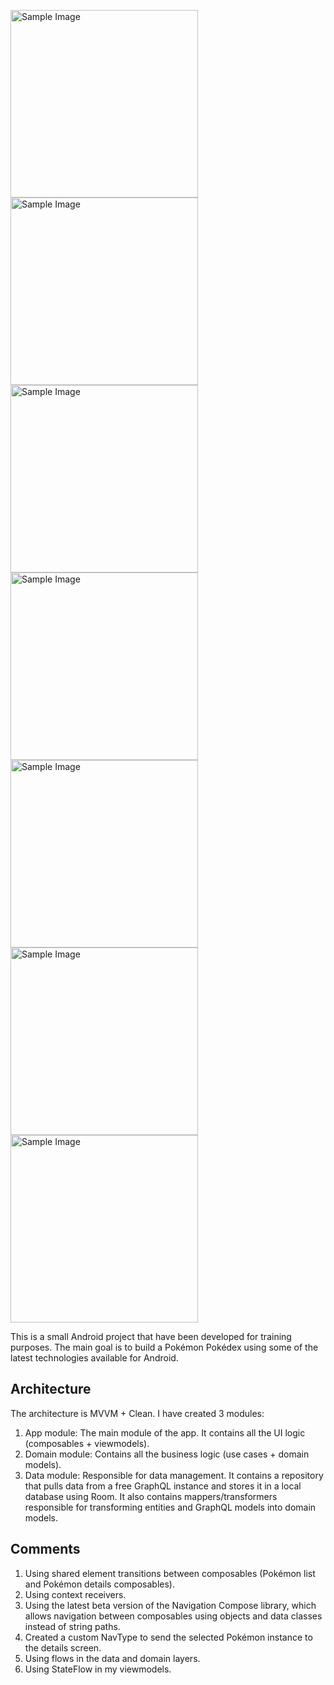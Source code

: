 <img src="https://github.com/prodevzla/pokedex/blob/main/screenshots/pokedex_1.png" alt="Sample Image" width="300" /> <img src="https://github.com/prodevzla/pokedex/blob/main/screenshots/pokedex_2.png" alt="Sample Image" width="300" /> <img src="https://github.com/prodevzla/pokedex/blob/main/screenshots/pokedex_3.png" alt="Sample Image" width="300" />
<img src="https://github.com/prodevzla/pokedex/blob/main/screenshots/pokedex_4.png" alt="Sample Image" width="300" /> <img src="https://github.com/prodevzla/pokedex/blob/main/screenshots/pokedex_5.png" alt="Sample Image" width="300" /> <img src="https://github.com/prodevzla/pokedex/blob/main/screenshots/pokedex_6.png" alt="Sample Image" width="300" />
<img src="https://github.com/prodevzla/pokedex/blob/main/screenshots/pokedex_6.png" alt="Sample Image" width="300" />

This is a small Android project that have been developed for training purposes. The main goal is to build a Pokémon Pokédex using some of the latest technologies available for Android.

## Architecture
The architecture is MVVM + Clean. I have created 3 modules:

1) App module: The main module of the app. It contains all the UI logic (composables + viewmodels). 
2) Domain module: Contains all the business logic (use cases + domain models).
3) Data module: Responsible for data management. It contains a repository that pulls data from a free GraphQL instance and stores it in a local database using Room. It also contains mappers/transformers responsible for transforming entities and GraphQL models into domain models.

## Comments
1) Using shared element transitions between composables (Pokémon list and Pokémon details composables).
2) Using context receivers.
3) Using the latest beta version of the Navigation Compose library, which allows navigation between composables using objects and data classes instead of string paths.
4) Created a custom NavType to send the selected Pokémon instance to the details screen.
5) Using flows in the data and domain layers.
6) Using StateFlow in my viewmodels.
